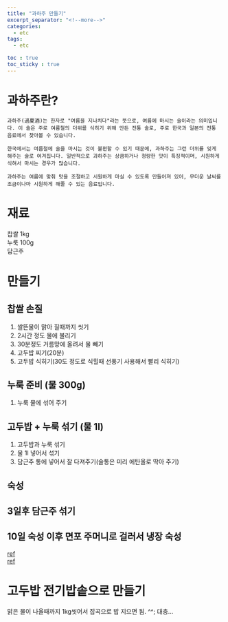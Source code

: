 ```yaml
---
title: "과하주 만들기"
excerpt_separator: "<!--more-->"
categories:
  - etc
tags:
  - etc

toc : true
toc_sticky : true
---
```


# 과하주란?  
```
과하주(過夏酒)는 한자로 "여름을 지나치다"라는 뜻으로, 여름에 마시는 술이라는 의미입니다. 이 술은 주로 여름철의 더위를 식히기 위해 만든 전통 술로, 주로 한국과 일본의 전통 음료에서 찾아볼 수 있습니다.

한국에서는 여름철에 술을 마시는 것이 불편할 수 있기 때문에, 과하주는 그런 더위를 잊게 해주는 술로 여겨집니다. 일반적으로 과하주는 상큼하거나 청량한 맛이 특징적이며, 시원하게 식혀서 마시는 경우가 많습니다.

과하주는 여름에 맞춰 맛을 조절하고 시원하게 마실 수 있도록 만들어져 있어, 무더운 날씨를 조금이나마 시원하게 해줄 수 있는 음료입니다.
```
# 재료  
찹쌀 1kg   
누룩 100g   
담근주   


# 만들기  
## 찹쌀 손질  
1. 쌀뜬물이 맑아 질때까지 씻기     
2. 2시간 정도 물에 불리기    
3. 30분정도 거름망에 올려서 물 빼기    
4. 고두밥 찌기(20분)    
5. 고두밥 식히기(30도 정도로 식힐때 선풍기 사용해서 빨리 식히기)    
   
## 누룩 준비 (물 300g)
1. 누룩 물에 섞어 주기
   
## 고두밥 + 누룩 섞기 (물 1l)
1. 고두밥과 누룩 섞기
2. 물 1l 넣어서 섞기
3. 담근주 통에 넣어서 잘 다져주기(술통은 미리 에탄올로 딱아 주기)
   
## 숙성

## 3일후 담근주 섞기

## 10일 숙성 이후 면포 주머니로 걸러서 냉장 숙성

[ref](https://www.youtube.com/watch?v=_RDTaoNDeKg)    
[ref](https://www.youtube.com/watch?v=hzur7DxCyg8)   

# 고두밥 전기밥솥으로 만들기
맑은 물이 나올때까지  1kg씻어서 잡곡으로 밥 지으면 됨. ^^; 대충...




